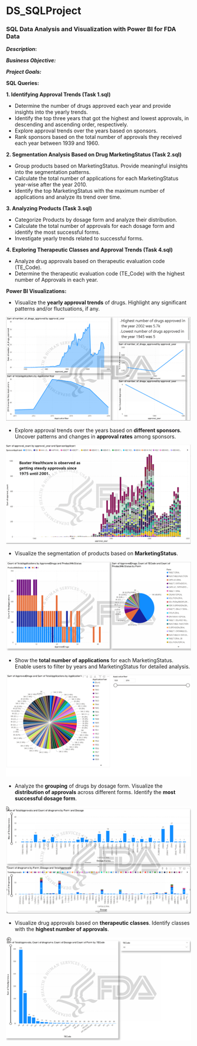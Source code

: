# DS_SQLProject
### SQL Data Analysis and Visualization with Power BI for FDA Data

**_Description_:**

**_Business Objective:_**

**_Project Goals:_**

**SQL Queries:**

**1. Identifying Approval Trends (Task 1.sql)**
  - Determine the number of drugs approved each year and provide insights into the yearly trends.
  - Identify the top three years that got the highest and lowest approvals, in descending and ascending order, respectively.
  - Explore approval trends over the years based on sponsors.
  - Rank sponsors based on the total number of approvals they received each year between 1939 and 1960.

**2. Segmentation Analysis Based on Drug MarketingStatus (Task 2.sql)**
  - Group products based on MarketingStatus. Provide meaningful insights into the segmentation patterns.
  - Calculate the total number of applications for each MarketingStatus year-wise after the year 2010.
  - Identify the top MarketingStatus with the maximum number of applications and analyze its trend over time.

**3. Analyzing Products (Task 3.sql)**
  - Categorize Products by dosage form and analyze their distribution.
  - Calculate the total number of approvals for each dosage form and identify the most successful forms.
  - Investigate yearly trends related to successful forms.
    
**4. Exploring Therapeutic Classes and Approval Trends (Task 4.sql)**
  - Analyze drug approvals based on therapeutic evaluation code (TE_Code).
  - Determine the therapeutic evaluation code (TE_Code) with the highest number of Approvals in each year.

**Power BI Visualizations:**

  - Visualize the **yearly approval trends** of drugs. Highlight any significant patterns and/or fluctuations, if any.
  
  ![YearlyApprovalTrends](/Data/YAT.PNG)
  
  - Explore approval trends over the years based on **different sponsors**. Uncover patterns and changes in **approval rates** among sponsors.

  ![SegmentationAnalysis](/Data/SBAT.PNG)

  - Visualize the segmentation of products based on **MarketingStatus**.

   ![Marketing](/Data/MSPS.PNG) 

  - Show the **total number of applications** for each MarketingStatus. Enable users to filter by years and MarketingStatus for detailed analysis.

  ![FilteredMktStatus](/Data/FMS.PNG)

  - Analyze the **grouping** of drugs by dosage form. Visualize the **distribution of approvals** across different forms. Identify the **most successful dosage form**.

  ![DosageFormGrouping](/Data/DFG.PNG)

  - Visualize drug approvals based on **therapeutic classes**. Identify classes with the **highest number of approvals**.

   ![TECApprovals](/Data/TEC.PNG)





